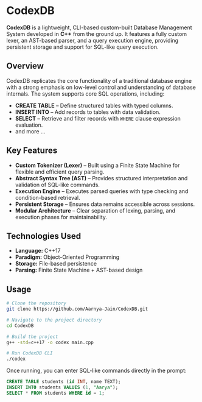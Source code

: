 # CodexDB

**CodexDB** is a lightweight, CLI-based custom-built Database Management System developed in **C++** from the ground up. It features a fully custom lexer, an AST-based parser, and a query execution engine, providing persistent storage and support for SQL-like query execution.

## Overview

CodexDB replicates the core functionality of a traditional database engine with a strong emphasis on low-level control and understanding of database internals.
The system supports core SQL operations, including:

* **CREATE TABLE** – Define structured tables with typed columns.
* **INSERT INTO** – Add records to tables with data validation.
* **SELECT** – Retrieve and filter records with `WHERE` clause expression evaluation.
* and more ...

## Key Features

* **Custom Tokenizer (Lexer)** – Built using a Finite State Machine for flexible and efficient query parsing.
* **Abstract Syntax Tree (AST)** – Provides structured interpretation and validation of SQL-like commands.
* **Execution Engine** – Executes parsed queries with type checking and condition-based retrieval.
* **Persistent Storage** – Ensures data remains accessible across sessions.
* **Modular Architecture** – Clear separation of lexing, parsing, and execution phases for maintainability.

## Technologies Used

* **Language:** C++17
* **Paradigm:** Object-Oriented Programming
* **Storage:** File-based persistence
* **Parsing:** Finite State Machine + AST-based design

## Usage

```bash
# Clone the repository
git clone https://github.com/Aarnya-Jain/CodexDB.git

# Navigate to the project directory
cd CodexDB

# Build the project
g++ -std=c++17 -o codex main.cpp

# Run CodexDB CLI
./codex
```

Once running, you can enter SQL-like commands directly in the prompt:

```sql
CREATE TABLE students (id INT, name TEXT);
INSERT INTO students VALUES (1, "Aarya");
SELECT * FROM students WHERE id = 1;
```